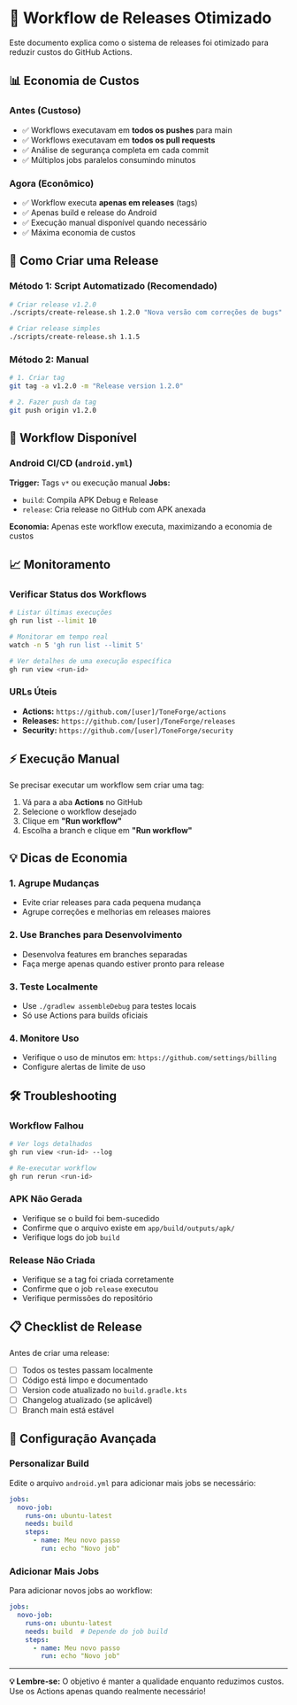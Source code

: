 # 🚀 Workflow de Releases Otimizado

Este documento explica como o sistema de releases foi otimizado para reduzir custos do GitHub Actions.

## 📊 Economia de Custos

### Antes (Custoso)
- ✅ Workflows executavam em **todos os pushes** para main
- ✅ Workflows executavam em **todos os pull requests**
- ✅ Análise de segurança completa em cada commit
- ✅ Múltiplos jobs paralelos consumindo minutos

### Agora (Econômico)
- ✅ Workflow executa **apenas em releases** (tags)
- ✅ Apenas build e release do Android
- ✅ Execução manual disponível quando necessário
- ✅ Máxima economia de custos

## 🎯 Como Criar uma Release

### Método 1: Script Automatizado (Recomendado)
```bash
# Criar release v1.2.0
./scripts/create-release.sh 1.2.0 "Nova versão com correções de bugs"

# Criar release simples
./scripts/create-release.sh 1.1.5
```

### Método 2: Manual
```bash
# 1. Criar tag
git tag -a v1.2.0 -m "Release version 1.2.0"

# 2. Fazer push da tag
git push origin v1.2.0
```

## 🔄 Workflow Disponível

### Android CI/CD (`android.yml`)
**Trigger:** Tags `v*` ou execução manual
**Jobs:**
- `build`: Compila APK Debug e Release
- `release`: Cria release no GitHub com APK anexada

**Economia:** Apenas este workflow executa, maximizando a economia de custos

## 📈 Monitoramento

### Verificar Status dos Workflows
```bash
# Listar últimas execuções
gh run list --limit 10

# Monitorar em tempo real
watch -n 5 'gh run list --limit 5'

# Ver detalhes de uma execução específica
gh run view <run-id>
```

### URLs Úteis
- **Actions:** `https://github.com/[user]/ToneForge/actions`
- **Releases:** `https://github.com/[user]/ToneForge/releases`
- **Security:** `https://github.com/[user]/ToneForge/security`

## ⚡ Execução Manual

Se precisar executar um workflow sem criar uma tag:

1. Vá para a aba **Actions** no GitHub
2. Selecione o workflow desejado
3. Clique em **"Run workflow"**
4. Escolha a branch e clique em **"Run workflow"**

## 💡 Dicas de Economia

### 1. Agrupe Mudanças
- Evite criar releases para cada pequena mudança
- Agrupe correções e melhorias em releases maiores

### 2. Use Branches para Desenvolvimento
- Desenvolva features em branches separadas
- Faça merge apenas quando estiver pronto para release

### 3. Teste Localmente
- Use `./gradlew assembleDebug` para testes locais
- Só use Actions para builds oficiais

### 4. Monitore Uso
- Verifique o uso de minutos em: `https://github.com/settings/billing`
- Configure alertas de limite de uso

## 🛠️ Troubleshooting

### Workflow Falhou
```bash
# Ver logs detalhados
gh run view <run-id> --log

# Re-executar workflow
gh run rerun <run-id>
```

### APK Não Gerada
- Verifique se o build foi bem-sucedido
- Confirme que o arquivo existe em `app/build/outputs/apk/`
- Verifique logs do job `build`

### Release Não Criada
- Verifique se a tag foi criada corretamente
- Confirme que o job `release` executou
- Verifique permissões do repositório

## 📋 Checklist de Release

Antes de criar uma release:

- [ ] Todos os testes passam localmente
- [ ] Código está limpo e documentado
- [ ] Version code atualizado no `build.gradle.kts`
- [ ] Changelog atualizado (se aplicável)
- [ ] Branch main está estável

## 🔧 Configuração Avançada

### Personalizar Build
Edite o arquivo `android.yml` para adicionar mais jobs se necessário:
```yaml
jobs:
  novo-job:
    runs-on: ubuntu-latest
    needs: build
    steps:
      - name: Meu novo passo
        run: echo "Novo job"
```

### Adicionar Mais Jobs
Para adicionar novos jobs ao workflow:
```yaml
jobs:
  novo-job:
    runs-on: ubuntu-latest
    needs: build  # Depende do job build
    steps:
      - name: Meu novo passo
        run: echo "Novo job"
```

---

**💡 Lembre-se:** O objetivo é manter a qualidade enquanto reduzimos custos. Use os Actions apenas quando realmente necessário! 